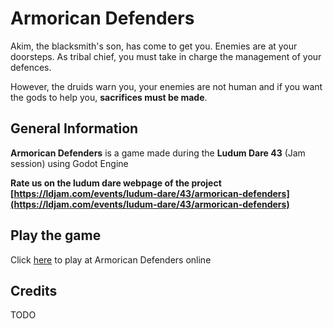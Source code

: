 # Armorican Defenders

Akim, the blacksmith's son, has come to get you. 
Enemies are at your doorsteps. 
As tribal chief, you must take in charge the management of your defences.

However, the druids warn you, your enemies are not human and 
if you want the gods to help you, **sacrifices must be made**.

## General Information

**Armorican Defenders** is a game made during the **Ludum Dare 43** (Jam session) using Godot Engine

**Rate us on the ludum dare webpage of the project [https://ldjam.com/events/ludum-dare/43/armorican-defenders](https://ldjam.com/events/ludum-dare/43/armorican-defenders)**

## Play the game

Click [here](https://ludum-rlyeh.github.io/LD43/LD43.html) to play at Armorican Defenders online

## Credits

TODO
